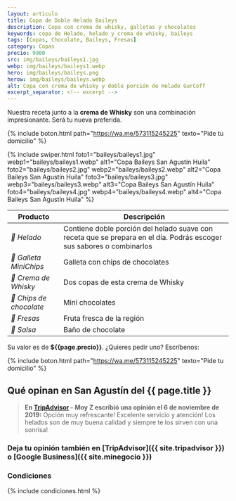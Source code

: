 ```yaml
---
layout: articulo
title: Copa de Doble Helado Baileys
description: Copa con crema de whisky, galletas y chocolates
keywords: copa de Helado, helado y crema de whisky, baileys
tags: [Copas, Chocolate, Baileys, Fresas]
category: Copas
precio: 9900
src: img/baileys/baileys1.jpg
webp: img/baileys/baileys1.webp
hero: img/baileys/baileys.png
herow: img/baileys/baileys.webp
alt: Copa con crema de whisky y doble porción de Helado GurCoff
excerpt_separator: <!-- excerpt -->
---
```

Nuestra receta junto a la **crema de Whisky** son una combinación impresionante. Será tu nueva preferida.

<!-- excerpt -->

{% include boton.html path="https://wa.me/573115245225" texto="Pide tu domicilio" %}

<!-- Swiper -->
{% include swiper.html foto1="baileys/baileys1.jpg" webp1="baileys/baileys1.webp" alt1="Copa Baileys San Agustín Huila" foto2="baileys/baileys2.jpg" webp2="baileys/baileys2.webp" alt2="Copa Baileys San Agustín Huila" foto3="baileys/baileys3.jpg" webp3="baileys/baileys3.webp" alt3="Copa Baileys San Agustín Huila" foto4="baileys/baileys4.jpg" webp4="baileys/baileys4.webp" alt4="Copa Baileys San Agustín Huila" %}

| Producto | Descripción |
| ----------- | ------ |
| *🍦 Helado* | Contiene doble porción del helado suave con receta que se prepara en el día. Podrás escoger sus sabores o combinarlos |
| *🍪 Galleta MiniChips* | Galleta con chips de chocolates |
| *🍾 Crema de Whisky* | Dos copas de esta crema de Whisky |
| *🌰 Chips de chocolate* | Mini chocolates |
| *🍓 Fresas* | Fruta fresca de la región |
| *🍫 Salsa* | Baño de chocolate |

Su valor es de **${{page.precio}}**. ¿Quieres pedir uno? Escríbenos:

{% include boton.html path="https://wa.me/573115245225" texto="Pide tu domicilio" %}

## Qué opinan en San Agustín del {{ page.title }}

> **En [TripAdvisor]({{site.tripadvisor}}) - Moy Z escribió una opinión el 6 de noviembre de 2019:** Opción muy refrescante! Excelente servicio y atención! Los helados son de muy buena calidad y siempre te los sirven con una sonrisa!

### Deja tu opinión también en [TripAdvisor]({{ site.tripadvisor }}) o [Google Business]({{ site.minegocio }})

### Condiciones

{% include condiciones.html %}
